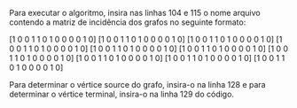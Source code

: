 Para executar o algoritmo, insira nas linhas 104 e 115 o nome arquivo contendo a matriz de incidência dos grafos no seguinte formato:

[1 0 0 1 1 0 1 0 0 0 0 1 0]
[1 0 0 1 1 0 1 0 0 0 0 1 0]
[1 0 0 1 1 0 1 0 0 0 0 1 0]
[1 0 0 1 1 0 1 0 0 0 0 1 0]
[1 0 0 1 1 0 1 0 0 0 0 1 0]
[1 0 0 1 1 0 1 0 0 0 0 1 0]
[1 0 0 1 1 0 1 0 0 0 0 1 0]
[1 0 0 1 1 0 1 0 0 0 0 1 0]
[1 0 0 1 1 0 1 0 0 0 0 1 0]
[1 0 0 1 1 0 1 0 0 0 0 1 0]

Para determinar o vértice source do grafo, insira-o na linha 128 e para determinar o vértice terminal, insira-o na linha 129 do código. 